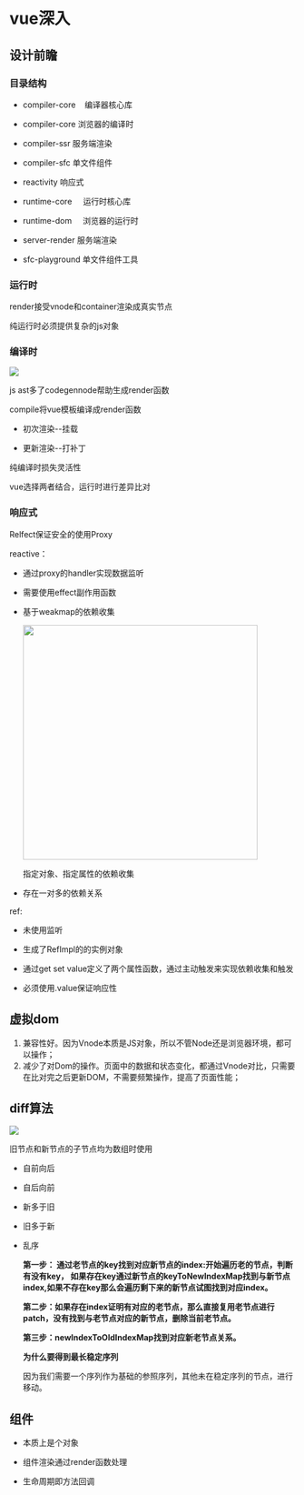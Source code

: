 # vue深入

## 设计前瞻

### 目录结构

- compiler-core    编译器核心库

- compiler-core    浏览器的编译时

- compiler-ssr       服务端渲染   

- compiler-sfc       单文件组件

- reactivity             响应式

- runtime-core      运行时核心库

- runtime-dom     浏览器的运行时

- server-render    服务端渲染

- sfc-playground  单文件组件工具

### 运行时

render接受vnode和container渲染成真实节点 

纯运行时必须提供复杂的js对象

### 编译时

![](/Users/jiu/Library/Application%20Support/marktext/images/2023-03-20-16-29-58-image.png)

js ast多了codegennode帮助生成render函数

compile将vue模板编译成render函数

- 初次渲染--挂载

- 更新渲染--打补丁

纯编译时损失灵活性

vue选择两者结合，运行时进行差异比对

### 响应式

Relfect保证安全的使用Proxy

reactive：

- 通过proxy的handler实现数据监听

- 需要使用effect副作用函数

- 基于weakmap的依赖收集
  
  <img title="" src="file:///Users/jiu/Library/Application%20Support/marktext/images/2023-04-02-11-13-05-image.png" alt="" data-align="center" width="413">
  
  指定对象、指定属性的依赖收集

- 存在一对多的依赖关系

ref:

- 未使用监听

- 生成了RefImpl的的实例对象

- 通过get set value定义了两个属性函数，通过主动触发来实现依赖收集和触发

- 必须使用.value保证响应性

## 虚拟dom

1. 兼容性好。因为Vnode本质是JS对象，所以不管Node还是浏览器环境，都可以操作；
2. 减少了对Dom的操作。页面中的数据和状态变化，都通过Vnode对比，只需要在比对完之后更新DOM，不需要频繁操作，提高了页面性能；

## diff算法

![](/Users/jiu/Library/Application%20Support/marktext/images/2023-03-20-15-23-05-image.png)

旧节点和新节点的子节点均为数组时使用

- 自前向后

- 自后向前

- 新多于旧

- 旧多于新

- 乱序
  
  **第一步： 通过老节点的key找到对应新节点的index:开始遍历老的节点，判断有没有key， 如果存在key通过新节点的keyToNewIndexMap找到与新节点index,如果不存在key那么会遍历剩下来的新节点试图找到对应index。**
  
  **第二步：如果存在index证明有对应的老节点，那么直接复用老节点进行patch，没有找到与老节点对应的新节点，删除当前老节点。**
  
  **第三步：newIndexToOldIndexMap找到对应新老节点关系。**
  
  **为什么要得到最长稳定序列**
  
  因为我们需要一个序列作为基础的参照序列，其他未在稳定序列的节点，进行移动。

## 组件

- 本质上是个对象

- 组件渲染通过render函数处理

- 生命周期即方法回调
